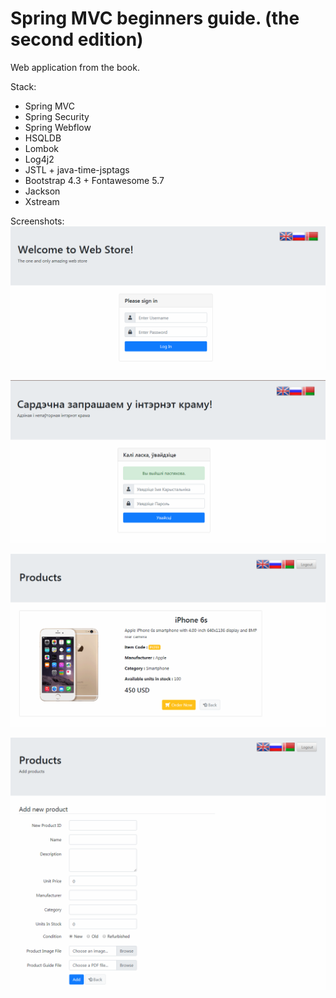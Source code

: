 # Spring MVC beginners guide. (the second edition)

Web application from the book.

Stack:
* Spring MVC
* Spring Security
* Spring Webflow
* HSQLDB
* Lombok
* Log4j2
* JSTL + java-time-jsptags
* Bootstrap 4.3 + Fontawesome 5.7
* Jackson
* Xstream

Screenshots:
![login page_en](/screenshots/login_page_en.png "Login page")

![login_page_by](/screenshots/login_page_be.png "Login page")

![single product page](/screenshots/single_product_page.png "Single Product page")

![add product page](/screenshots/add_product_page.png "Add Product page")